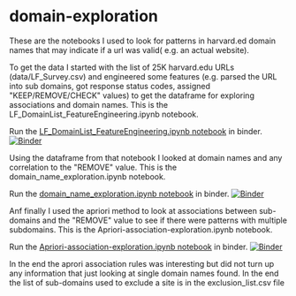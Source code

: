 # domain-exploration

These are the notebooks I used to look for patterns in harvard.ed domain names that may indicate if a url was valid( e.g. an actual website). 

To get the data I started with the list of 25K harvard.edu URLs (data/LF_Survey.csv) and engineered some features (e.g. parsed the URL into sub domains, got response status codes, assigned "KEEP/REMOVE/CHECK" values) to get the dataframe for exploring associations and domain names. This is the LF_DomainList_FeatureEngineering.ipynb notebook.

Run the [LF_DomainList_FeatureEngineering.ipynb notebook](https://mybinder.org/v2/gh/derekjackson-das/domain-exploration/main?filepath=LF_DomainList_FeatureEngineering.ipynb) in binder. [![Binder](https://mybinder.org/badge_logo.svg)](https://mybinder.org/v2/gh/derekjackson-das/domain-exploration/main?filepath=LF_DomainList_FeatureEngineering.ipynb)

Using the dataframe from that notebook I looked at domain names and any correlation to the "REMOVE" value. This is the domain_name_exploration.ipynb notebook.

Run the [domain_name_exploration.ipynb notebook](https://mybinder.org/v2/gh/derekjackson-das/domain-exploration/main?filepath=domain_name_exploration.ipynb) in binder. [![Binder](https://mybinder.org/badge_logo.svg)](https://mybinder.org/v2/gh/derekjackson-das/domain-exploration/main?filepath=domain_name_exploration.ipynb)

Anf finally I used the apriori method to look at associations between sub-domains and the "REMOVE" value to see if there were patterns with multiple subdomains. This is the Apriori-association-exploration.ipynb notebook.

Run the [Apriori-association-exploration.ipynb notebook](https://mybinder.org/v2/gh/derekjackson-das/domain-exploration/main?filepath=Apriori-association-exploration.ipynb) in binder. [![Binder](https://mybinder.org/badge_logo.svg)](https://mybinder.org/v2/gh/derekjackson-das/domain-exploration/main?filepath=Apriori-association-exploration.ipynb)

In the end the aprori association rules was interesting but did not turn up any information that just looking at single domain names found. In the end the list of sub-domains used to exclude a site is in the exclusion_list.csv file

